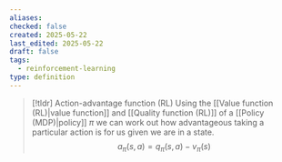 ```yaml
---
aliases: 
checked: false
created: 2025-05-22
last_edited: 2025-05-22
draft: false
tags:
  - reinforcement-learning
type: definition
---
```

>[!tldr] Action-advantage function (RL)
>Using the [[Value function (RL)|value function]] and [[Quality function (RL)]] of a [[Policy (MDP)|policy]] $\pi$ we can work out how advantageous taking a particular action is for us given we are in a state.
>$$
>a_{\pi}(s,a) = q_{\pi}(s,a) - v_{\pi}(s)
>$$

